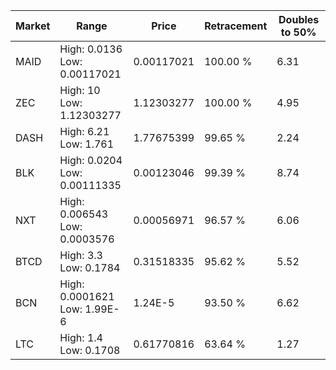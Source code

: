 | Market | Range | Price| Retracement | Doubles to 50% |
| --- | --- | --- | --- | --- |
| MAID | High: 0.0136<br />Low: 0.00117021 | 0.00117021 | 100.00 % | 6.31 |
| ZEC | High: 10<br />Low: 1.12303277 | 1.12303277 | 100.00 % | 4.95 |
| DASH | High: 6.21<br />Low: 1.761 | 1.77675399 | 99.65 % | 2.24 |
| BLK | High: 0.0204<br />Low: 0.00111335 | 0.00123046 | 99.39 % | 8.74 |
| NXT | High: 0.006543<br />Low: 0.0003576 | 0.00056971 | 96.57 % | 6.06 |
| BTCD | High: 3.3<br />Low: 0.1784 | 0.31518335 | 95.62 % | 5.52 |
| BCN | High: 0.0001621<br />Low: 1.99E-6 | 1.24E-5 | 93.50 % | 6.62 |
| LTC | High: 1.4<br />Low: 0.1708 | 0.61770816 | 63.64 % | 1.27 |
